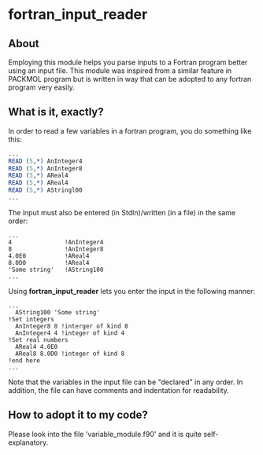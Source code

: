 # fortran_input_reader
## About

Employing this module helps you parse inputs to a Fortran program better using an input file. This module was inspired from a similar feature in PACKMOL program but is written in way that can be adopted to any fortran program very easily.

## What is it, exactly?
In order to read a few variables in a fortran program, you do something like this:
```fortran
...
READ (5,*) AnInteger4
READ (5,*) AnInteger8
READ (5,*) AReal4
READ (5,*) AReal4
READ (5,*) AStringl00
...
```
The input must also be entered (in StdIn)/written (in a file) in the same order:
```text
...
4               !AnInteger4
8               !AnInteger8
4.0E0           !AReal4
8.0D0           !AReal4
'Some string'   !AString100
...
```

Using **fortran_input_reader** lets you enter the input in the following manner:
```text
...
  AString100 'Some string'
!Set integers
  AnInteger8 8 !interger of kind 8
  AnInteger4 4 !integer of kind 4
!Set real numbers
  AReal4 4.0E0
  AReal8 8.0D0 !integer of kind 8
!end here
...
```
Note that the variables in the input file can be "declared" in any order. In addition, the file can have comments and indentation for readability.

## How to adopt it to my code?

Please look into the file 'variable_module.f90' and it is quite self-explanatory. 

